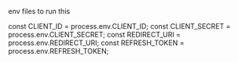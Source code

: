 env files to run this

const CLIENT_ID = process.env.CLIENT_ID;
const CLIENT_SECRET = process.env.CLIENT_SECRET;
const REDIRECT_URI = process.env.REDIRECT_URI;
const REFRESH_TOKEN = process.env.REFRESH_TOKEN;
